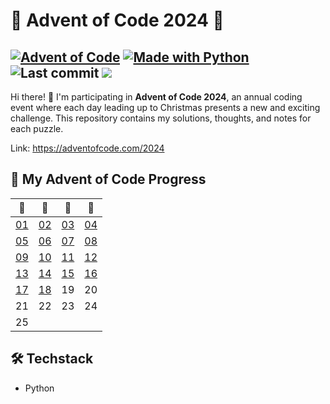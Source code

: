 # 🎄 Advent of Code 2024 🎄

[![Advent of Code](https://img.shields.io/badge/Advent%20of%20Code-ffff66?logo=adventofcode&logoColor=000)](<https://adventofcode.com/> "Advent of Code homepage")
[![Made with Python](https://img.shields.io/badge/Python->=3.13-blue?logo=python&logoColor=yellow)](<https://python.org> "Python homepage")
![Last commit](https://img.shields.io/github/last-commit/messeb/advent-of-code-2024 "Last commit")
![](https://img.shields.io/badge/stars%20⭐-36%3A%20work%20in%20progress-yellow)
---

Hi there! 👋 I'm participating in **Advent of Code 2024**, an annual coding event where each day leading up to Christmas presents a new and exciting challenge. This repository contains my solutions, thoughts, and notes for each puzzle.

Link: https://adventofcode.com/2024


## 📅 My Advent of Code Progress

| 🎅        | 🎄        | 🎁        | 🦌        |
| --------- | --------- | --------- | --------- |
| [01](01/) | [02](02/) | [03](03/) | [04](04/) |
| [05](05/) | [06](06/) | [07](07/) | [08](08/) |
| [09](09/) | [10](10/) | [11](11/) | [12](12/) |
| [13](13/) | [14](14/) | [15](15/) | [16](16/) |
| [17](17/) | [18](18/) | 19        | 20        |
| 21        | 22        | 23        | 24        |
| 25        |           |           |           |

## 🛠️ Techstack 
- Python
